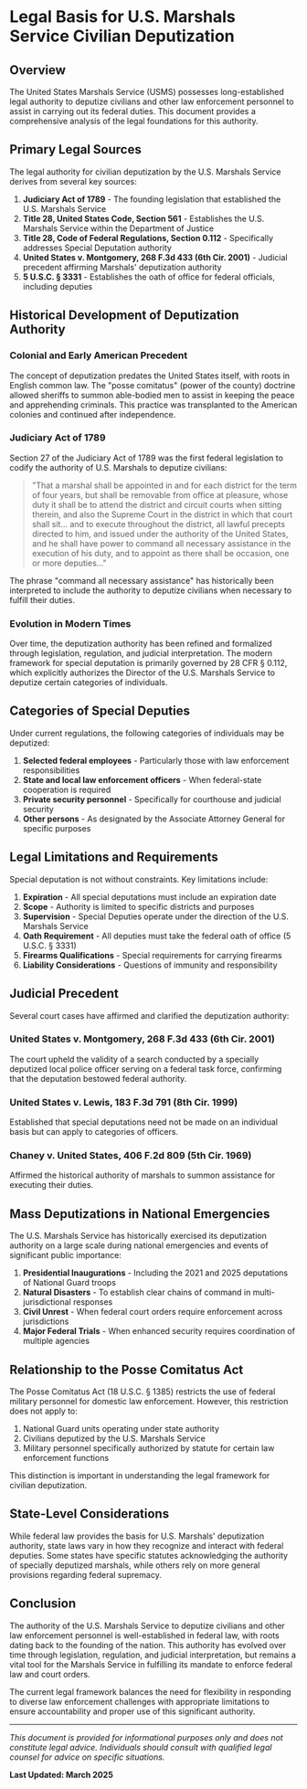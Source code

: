 # Legal Basis for U.S. Marshals Service Civilian Deputization

## Overview

The United States Marshals Service (USMS) possesses long-established legal authority to deputize civilians and other law enforcement personnel to assist in carrying out its federal duties. This document provides a comprehensive analysis of the legal foundations for this authority.

## Primary Legal Sources

The legal authority for civilian deputization by the U.S. Marshals Service derives from several key sources:

1. **Judiciary Act of 1789** - The founding legislation that established the U.S. Marshals Service
2. **Title 28, United States Code, Section 561** - Establishes the U.S. Marshals Service within the Department of Justice
3. **Title 28, Code of Federal Regulations, Section 0.112** - Specifically addresses Special Deputation authority
4. **United States v. Montgomery, 268 F.3d 433 (6th Cir. 2001)** - Judicial precedent affirming Marshals' deputization authority
5. **5 U.S.C. § 3331** - Establishes the oath of office for federal officials, including deputies

## Historical Development of Deputization Authority

### Colonial and Early American Precedent

The concept of deputization predates the United States itself, with roots in English common law. The "posse comitatus" (power of the county) doctrine allowed sheriffs to summon able-bodied men to assist in keeping the peace and apprehending criminals. This practice was transplanted to the American colonies and continued after independence.

### Judiciary Act of 1789

Section 27 of the Judiciary Act of 1789 was the first federal legislation to codify the authority of U.S. Marshals to deputize civilians:

> "That a marshal shall be appointed in and for each district for the term of four years, but shall be removable from office at pleasure, whose duty it shall be to attend the district and circuit courts when sitting therein, and also the Supreme Court in the district in which that court shall sit... and to execute throughout the district, all lawful precepts directed to him, and issued under the authority of the United States, and he shall have power to command all necessary assistance in the execution of his duty, and to appoint as there shall be occasion, one or more deputies..."

The phrase "command all necessary assistance" has historically been interpreted to include the authority to deputize civilians when necessary to fulfill their duties.

### Evolution in Modern Times

Over time, the deputization authority has been refined and formalized through legislation, regulation, and judicial interpretation. The modern framework for special deputation is primarily governed by 28 CFR § 0.112, which explicitly authorizes the Director of the U.S. Marshals Service to deputize certain categories of individuals.

## Categories of Special Deputies

Under current regulations, the following categories of individuals may be deputized:

1. **Selected federal employees** - Particularly those with law enforcement responsibilities
2. **State and local law enforcement officers** - When federal-state cooperation is required
3. **Private security personnel** - Specifically for courthouse and judicial security
4. **Other persons** - As designated by the Associate Attorney General for specific purposes

## Legal Limitations and Requirements

Special deputation is not without constraints. Key limitations include:

1. **Expiration** - All special deputations must include an expiration date
2. **Scope** - Authority is limited to specific districts and purposes
3. **Supervision** - Special Deputies operate under the direction of the U.S. Marshals Service
4. **Oath Requirement** - All deputies must take the federal oath of office (5 U.S.C. § 3331)
5. **Firearms Qualifications** - Special requirements for carrying firearms
6. **Liability Considerations** - Questions of immunity and responsibility

## Judicial Precedent

Several court cases have affirmed and clarified the deputization authority:

### United States v. Montgomery, 268 F.3d 433 (6th Cir. 2001)
The court upheld the validity of a search conducted by a specially deputized local police officer serving on a federal task force, confirming that the deputation bestowed federal authority.

### United States v. Lewis, 183 F.3d 791 (8th Cir. 1999)
Established that special deputations need not be made on an individual basis but can apply to categories of officers.

### Chaney v. United States, 406 F.2d 809 (5th Cir. 1969)
Affirmed the historical authority of marshals to summon assistance for executing their duties.

## Mass Deputizations in National Emergencies

The U.S. Marshals Service has historically exercised its deputization authority on a large scale during national emergencies and events of significant public importance:

1. **Presidential Inaugurations** - Including the 2021 and 2025 deputations of National Guard troops
2. **Natural Disasters** - To establish clear chains of command in multi-jurisdictional responses
3. **Civil Unrest** - When federal court orders require enforcement across jurisdictions
4. **Major Federal Trials** - When enhanced security requires coordination of multiple agencies

## Relationship to the Posse Comitatus Act

The Posse Comitatus Act (18 U.S.C. § 1385) restricts the use of federal military personnel for domestic law enforcement. However, this restriction does not apply to:

1. National Guard units operating under state authority
2. Civilians deputized by the U.S. Marshals Service
3. Military personnel specifically authorized by statute for certain law enforcement functions

This distinction is important in understanding the legal framework for civilian deputization.

## State-Level Considerations

While federal law provides the basis for U.S. Marshals' deputization authority, state laws vary in how they recognize and interact with federal deputies. Some states have specific statutes acknowledging the authority of specially deputized marshals, while others rely on more general provisions regarding federal supremacy.

## Conclusion

The authority of the U.S. Marshals Service to deputize civilians and other law enforcement personnel is well-established in federal law, with roots dating back to the founding of the nation. This authority has evolved over time through legislation, regulation, and judicial interpretation, but remains a vital tool for the Marshals Service in fulfilling its mandate to enforce federal law and court orders.

The current legal framework balances the need for flexibility in responding to diverse law enforcement challenges with appropriate limitations to ensure accountability and proper use of this significant authority.

---

*This document is provided for informational purposes only and does not constitute legal advice. Individuals should consult with qualified legal counsel for advice on specific situations.*

**Last Updated: March 2025**
